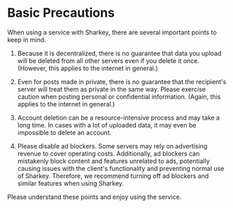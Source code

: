 # Basic Precautions

When using a service with Sharkey, there are several important points to keep in mind.

1. Because it is decentralized, there is no guarantee that data you upload will be deleted from all other servers even if you delete it once. (However, this applies to the internet in general.)

2. Even for posts made in private, there is no guarantee that the recipient's server will treat them as private in the same way. Please exercise caution when posting personal or confidential information. (Again, this applies to the internet in general.)

3. Account deletion can be a resource-intensive process and may take a long time. In cases with a lot of uploaded data, it may even be impossible to delete an account.

4. Please disable ad blockers. Some servers may rely on advertising revenue to cover operating costs. Additionally, ad blockers can mistakenly block content and features unrelated to ads, potentially causing issues with the client's functionality and preventing normal use of Sharkey. Therefore, we recommend turning off ad blockers and similar features when using Sharkey.

Please understand these points and enjoy using the service.
